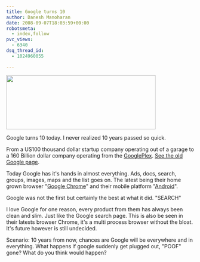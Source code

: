 ```yaml
---
title: Google turns 10
author: Danesh Manoharan
date: 2008-09-07T18:03:59+00:00
robotsmeta:
  - index,follow
pvc_views:
  - 6340
dsq_thread_id:
  - 1024960055

---
```

[<img loading="lazy" class="alignnone size-medium wp-image-883" title="Google Turns 10" src="/wp-content/uploads/2008/09/google-10.png" alt="" width="400" height="145" />][1]

Google turns 10 today. I never realized 10 years passed so quick.

From a US100 thousand dollar startup company operating out of a garage to a 160 Billion dollar company operating from the [GooglePlex][2]. [See the old Google page][3].

Today Google has it's hands in almost everything. Ads, docs, search, groups, images, maps and the list goes on. The latest being their home grown browser "[Google Chrome][4]" and their mobile platform "[Android][5]".

Google was not the first but certainly the best at what it did. "SEARCH"

I love Google for one reason, every product from them has always been clean and slim. Just like the Google search page. This is also be seen in their latests browser Chrome, it's a multi process browser without the bloat. It's future however is still undecided.

Scenario: 10 years from now, chances are Google will be everywhere and in everything. What happens if google suddenly get plugged out, "POOF" gone? What do you think would happen?

 [1]: /wp-content/uploads/2008/09/google-10.png
 [2]: http://en.wikipedia.org/wiki/Googleplex
 [3]: http://web.archive.org/web/19981111183552/google.stanford.edu
 [4]: http://www.google.com/chrome
 [5]: http://code.google.com/android/